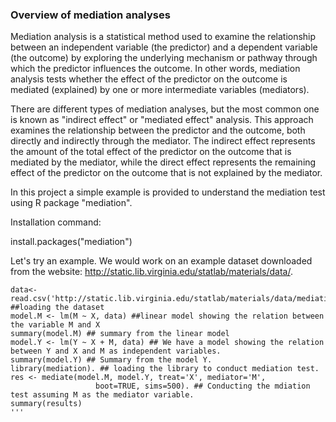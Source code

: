 
### Overview of mediation analyses

Mediation analysis is a statistical method used to examine the relationship between an independent variable (the predictor) and a dependent variable (the outcome) by exploring the underlying mechanism or pathway through which the predictor influences the outcome. In other words, mediation analysis tests whether the effect of the predictor on the outcome is mediated (explained) by one or more intermediate variables (mediators).

There are different types of mediation analyses, but the most common one is known as "indirect effect" or "mediated effect" analysis. This approach examines the relationship between the predictor and the outcome, both directly and indirectly through the mediator. The indirect effect represents the amount of the total effect of the predictor on the outcome that is mediated by the mediator, while the direct effect represents the remaining effect of the predictor on the outcome that is not explained by the mediator.

In this project a simple example is provided to understand the mediation test using R package "mediation". 


Installation command:

install.packages("mediation")

Let's try an example. We would work on an example dataset downloaded from the website: http://static.lib.virginia.edu/statlab/materials/data/.

```
data<- read.csv('http://static.lib.virginia.edu/statlab/materials/data/mediationData.csv') ##loading the dataset
model.M <- lm(M ~ X, data) ##linear model showing the relation between the variable M and X
summary(model.M) ## summary from the linear model 
model.Y <- lm(Y ~ X + M, data) ## We have a model showing the relation between Y and X and M as independent variables.
summary(model.Y) ## Summary from the model Y.
library(mediation). ## loading the library to conduct mediation test.
res <- mediate(model.M, model.Y, treat='X', mediator='M',
                   boot=TRUE, sims=500). ## Conducting the mdiation test assuming M as the mediator variable.
summary(results)
'''
